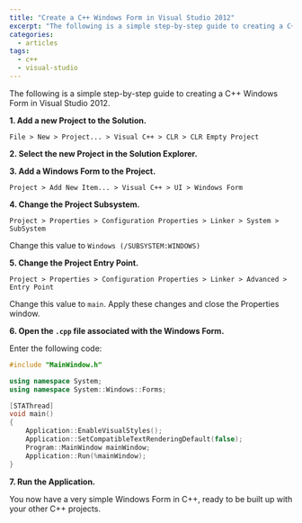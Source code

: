 ```yaml
---
title: "Create a C++ Windows Form in Visual Studio 2012"
excerpt: "The following is a simple step-by-step guide to creating a C++ Windows Form in Visual Studio 2012."
categories:
  - articles
tags:
  - c++
  - visual-studio
---
```


The following is a simple step-by-step guide to creating a C++ Windows Form in Visual Studio 2012.

**1. Add a new Project to the Solution.**

`File > New > Project... > Visual C++ > CLR > CLR Empty Project`

**2. Select the new Project in the Solution Explorer.**

**3. Add a Windows Form to the Project.**

`Project > Add New Item... > Visual C++ > UI > Windows Form`

**4. Change the Project Subsystem.**

`Project > Properties > Configuration Properties > Linker > System > SubSystem`

Change this value to `Windows (/SUBSYSTEM:WINDOWS)`

**5. Change the Project Entry Point.**

`Project > Properties > Configuration Properties > Linker > Advanced > Entry Point`

Change this value to `main`. Apply these changes and close the Properties window.

**6. Open the `.cpp` file associated with the Windows Form.**

Enter the following code:

```cpp
#include "MainWindow.h"

using namespace System;
using namespace System::Windows::Forms;

[STAThread]
void main()
{
    Application::EnableVisualStyles();
    Application::SetCompatibleTextRenderingDefault(false);
    Program::MainWindow mainWindow;
    Application::Run(%mainWindow);
}
```

**7. Run the Application.**

You now have a very simple Windows Form in C++, ready to be built up with your other C++ projects.
